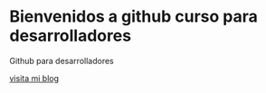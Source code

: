 # Bienvenidos a github curso para desarrolladores

Github para desarrolladores

[visita mi blog](https://www.spanishdict.com/translate/pinturas)
